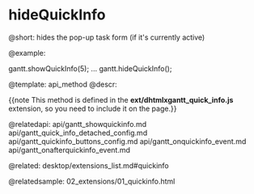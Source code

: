hideQuickInfo
=============
@short: hides the pop-up task form (if it's currently active)
	
@example:

gantt.showQuickInfo(5);
...
gantt.hideQuickInfo();

@template:	api_method
@descr:

{{note This method is defined in the **ext/dhtmlxgantt_quick_info.js** extension, so you need to include it on the page.}}


@relatedapi:
	api/gantt_showquickinfo.md
    api/gantt_quick_info_detached_config.md
    api/gantt_quickinfo_buttons_config.md
    api/gantt_onquickinfo_event.md
    api/gantt_onafterquickinfo_event.md
    
@related:
desktop/extensions_list.md#quickinfo

@relatedsample:
02_extensions/01_quickinfo.html

